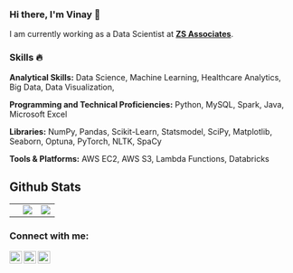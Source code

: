 ### Hi there, I'm Vinay 👋 

I am currently working as a Data Scientist at [**ZS Associates**](https://www.zs.com/). 

### Skills :fire:

**Analytical Skills:**  Data Science, Machine Learning, Healthcare Analytics, Big Data, Data Visualization,

**Programming and Technical Proficiencies:**  Python, MySQL, Spark, Java, Microsoft Excel

**Libraries:** NumPy, Pandas, Scikit-Learn, Statsmodel, SciPy, Matplotlib, Seaborn, Optuna, PyTorch, NLTK, SpaCy

**Tools & Platforms:** AWS EC2, AWS S3, Lambda Functions, Databricks

## Github Stats

<table border="0">
 <tr>
<td class="d-inline">
  <td>
<img src="https://github-readme-stats.vercel.app/api?username=vinay-singh27&count_private=true&show_icons=true" />

</td>

<td>
<img src="https://github-readme-stats.vercel.app/api/top-langs/?username=vinay-singh27&layout=compact"/>

</td>

</table>




### Connect with me:

[<img align="left" alt="vinay-singh27 | Twitter" width="22px" src="https://cdn.jsdelivr.net/npm/simple-icons@v3/icons/twitter.svg" />][twitter]
[<img align="left" alt="vinay-singh27 | LinkedIn" width="22px" src="https://cdn.jsdelivr.net/npm/simple-icons@v3/icons/linkedin.svg" />][linkedin]
[<img align="left" alt="vinay-singh27 | HackerRank" width="22px" src="https://cdn.jsdelivr.net/npm/simple-icons@v3/icons/hackerrank.svg" />][hackerrank]


[twitter]: https://twitter.com/an_0utlier
[linkedin]: https://linkedin.com/in/vinay-singh27
[hackerrank]: https://hackerrank.com/vinaysin27
